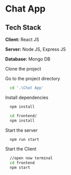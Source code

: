 
# Chat App

## Tech Stack

**Client:** React JS

**Server:** Node JS, Express JS

**Database:** Mongo DB
  
Clone the project

Go to the project directory

```bash
  cd '.\Chat App'
```

Install dependencies

```bash
  npm install
```

```bash
  cd frontend/
  npm install
```

Start the server

```bash
  npm run start
```
Start the Client

```bash
  //open now terminal
  cd frontend
  npm start
```

  
  
